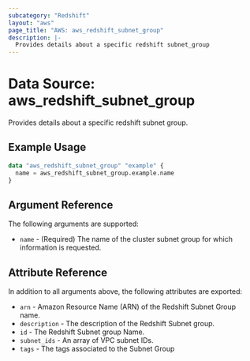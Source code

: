 ```yaml
---
subcategory: "Redshift"
layout: "aws"
page_title: "AWS: aws_redshift_subnet_group"
description: |-
  Provides details about a specific redshift subnet_group
---
```


# Data Source: aws_redshift_subnet_group

Provides details about a specific redshift subnet group.

## Example Usage

```terraform
data "aws_redshift_subnet_group" "example" {
  name = aws_redshift_subnet_group.example.name
}
```

## Argument Reference

The following arguments are supported:

* `name` - (Required) The name of the cluster subnet group for which information is requested.

## Attribute Reference

In addition to all arguments above, the following attributes are exported:

* `arn` - Amazon Resource Name (ARN) of the Redshift Subnet Group name.
* `description` - The description of the Redshift Subnet group.
* `id` - The Redshift Subnet group Name.
* `subnet_ids` - An array of VPC subnet IDs.
* `tags` - The tags associated to the Subnet Group
